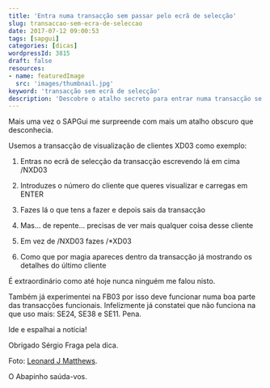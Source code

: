 ```yaml
---
title: 'Entra numa transacção sem passar pelo ecrã de selecção'
slug: transaccao-sem-ecra-de-seleccao
date: 2017-07-12 09:00:53
tags: [sapgui]
categories: [dicas]
wordpressId: 3815
draft: false
resources:
- name: featuredImage
  src: 'images/thumbnail.jpg'
keyword: 'transacção sem ecrã de selecção'
description: 'Descobre o atalho secreto para entrar numa transacção se ter de passar pelo ecrã de selecção, usando os últimos dados guardados.'
---
```

Mais uma vez o SAPGui me surpreende com mais um atalho obscuro que desconhecia.

Usemos a transacção de visualização de clientes XD03 como exemplo:

  1. Entras no ecrã de selecção da transacção escrevendo lá em cima /NXD03

  2. Introduzes o número do cliente que queres visualizar e carregas em ENTER

  3. Fazes lá o que tens a fazer e depois sais da transacção

  4. Mas... de repente... precisas de ver mais qualquer coisa desse cliente

  5. Em vez de /NXD03 fazes /*XD03

  6. Como que por magia apareces dentro da transacção já mostrando os detalhes do último cliente

É extraordinário como até hoje nunca ninguém me falou nisto.

Também já experimentei na FB03 por isso deve funcionar numa boa parte das transacções funcionais. Infelizmente já constatei que não funciona na que uso mais: SE24, SE38 e SE11. Pena.

Ide e espalhai a notícia!

Obrigado Sérgio Fraga pela dica.

Foto: [Leonard J Matthews][1].

O Abapinho saúda-vos.

   [1]: https://www.flickr.com/photos/mythoto/9720925815/
